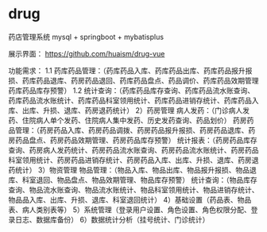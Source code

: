 # drug
药店管理系统 mysql + springboot + mybatisplus

展示界面：
https://github.com/huaism/drug-vue

功能需求：
1.1 药库药品管理：（药库药品入库、药库药品出库、药库药品报升报损、药库药品退库、药房药品退回、药库药品盘点、药品调价、药库药品效期管理
  药库药品库存预警） 
1.2 统计查询：（药库药品库存查询、药库药品流水账查询、药库药品流水账统计、药库药品科室领用统计、药库药品进销存统计、药库药品入库、出库、升损、退库、药房退药统计） 
2）药房管理 
  病人发药：（门诊病人发药、住院病人单个发药、住院病人集中发药、历史发药查询、药品划价） 
  药房药品管理：（药房药品入库、药房药品调拨、药房药品报升报损、药房药品退库、药房药品盘点、药房药品效期管理、药房药品库存预警） 
  统计报表：（药房药品库存查询、药房病人发药统计、药房药品流水账查询、药房药品流水账统计、药房药品科室领用统计、药房药品进销存统计、药房药品入库、出库、升损、退库、药房退药统计） 
3）物资管理 物品管理：（物品入库、物品出库、物品报升报损、物品退库、科室退回、物品盘点、物品效期管理、物品库存预警） 
统计查询：（物品库存查询、物品流水账查询、物品流水账统计、物品科室领用统计、物品进销存统计、物品品入库、出库、升损、退库、科室退回统计） 
4）基础设置（药品表、物品表、病人类别表等） 
5）系统管理（登录用户设置、角色设置、角色权限分配、登录日志、数据库备份） 
6）数据统计分析（挂号统计、门诊统计）
